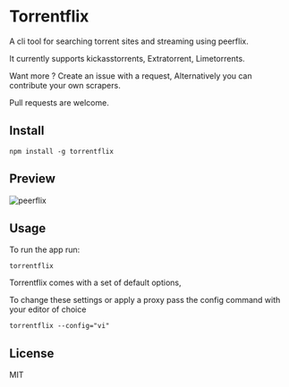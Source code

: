 # Torrentflix

A cli tool for searching torrent sites and streaming using peerflix.

It currently supports kickasstorrents, Extratorrent, Limetorrents.

Want more ? Create an issue with a request, Alternatively you can contribute your own scrapers.

Pull requests are welcome.

## Install
```
npm install -g torrentflix
```

## Preview
![peerflix](https://i.imgur.com/gZfV4o4.png)

## Usage
To run the app run:
```
torrentflix
```

Torrentflix comes with a set of default options,

To change these settings or apply a proxy pass the config command with your  editor of choice
```
torrentflix --config="vi"
```

## License

MIT
